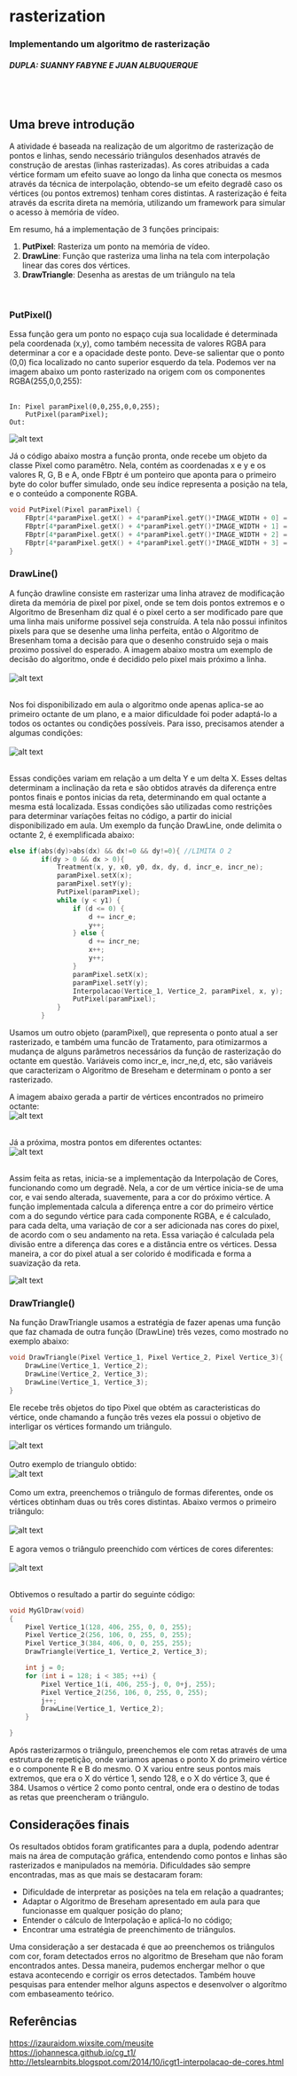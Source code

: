 # rasterization

### Implementando um algoritmo de rasterização
##### DUPLA: SUANNY FABYNE E JUAN ALBUQUERQUE

<br><br>



## Uma breve introdução
 
  <p>A atividade é baseada na realização de um algoritmo de rasterização de pontos e linhas, sendo necessário triângulos desenhados através de construção de arestas (linhas rasterizadas). As cores atribuidas a cada vértice formam um efeito suave ao longo da linha que conecta os mesmos através da técnica de interpolação, obtendo-se um efeito degradê caso os vértices (ou pontos extremos) tenham cores distintas. A rasterização é feita através da escrita direta na memória, utilizando um framework para simular o acesso à memória de vídeo.</p>
  
Em resumo, há a implementação de 3 funções principais:

<ol>
  <li><b>PutPixel</b>: Rasteriza um ponto na memória de vídeo.</li>
  <li><b>DrawLine</b>: Função que rasteriza uma linha na tela com interpolação linear das cores dos vértices.</li>
  <li><b>DrawTriangle</b>: Desenha as arestas de um triângulo na tela</li>
</ol>

<br>

### PutPixel()

Essa função gera um ponto no espaço cuja sua localidade é determinada pela coordenada (x,y), como também necessita de valores RGBA para determinar a cor e a opacidade deste ponto. Deve-se salientar que o ponto (0,0) fica localizado no canto superior esquerdo da tela. Podemos ver na imagem abaixo um ponto rasterizado na origem com os componentes RGBA(255,0,0,255):
<br><br>

``` 
In: Pixel paramPixel(0,0,255,0,0,255);
    PutPixel(paramPixel);
Out:   
```
![alt text](https://github.com/suannyfabyne/rasterization/blob/master/prints/putpixel.png)


Já o código abaixo mostra a função pronta, onde recebe um objeto da classe Pixel como paramêtro. Nela, contém as coordenadas x e y e os valores R, G, B e A, onde FBptr é um ponteiro que aponta para o primeiro byte do color buffer simulado, onde seu índice representa a posição na tela, e o conteúdo a componente RGBA.


 
 
```c
void PutPixel(Pixel paramPixel) {
    FBptr[4*paramPixel.getX() + 4*paramPixel.getY()*IMAGE_WIDTH + 0] = paramPixel.getR(); 
    FBptr[4*paramPixel.getX() + 4*paramPixel.getY()*IMAGE_WIDTH + 1] = paramPixel.getG(); 
    FBptr[4*paramPixel.getX() + 4*paramPixel.getY()*IMAGE_WIDTH + 2] = paramPixel.getB(); 
    FBptr[4*paramPixel.getX() + 4*paramPixel.getY()*IMAGE_WIDTH + 3] = paramPixel.getA(); 
}
```

### DrawLine()

A função drawline consiste em rasterizar uma linha atravez de modificação direta da memória de pixel por pixel, onde se tem dois pontos extremos e o Algoritmo de Bresenham diz qual é o pixel certo a ser modificado pare que uma linha mais uniforme possivel seja construída. A tela não possui infinitos pixels para que se desenhe uma linha perfeita, então o Algoritmo de Bresenham toma a decisão para que o desenho construido seja o mais proximo possivel do esperado. A imagem abaixo mostra um exemplo de decisão do algoritmo, onde é decidido pelo pixel mais próximo a linha. 
<br><br>
![alt text](https://3.bp.blogspot.com/-mvcFsWyhnmc/V6pFAr3QdzI/AAAAAAAAAI0/aWCEe16ugu4xkyTJ76QuamhiYUeFDLkzwCLcB/s1600/aula2.png)
<br><br>

Nos foi disponibilizado em aula o algoritmo onde apenas aplica-se ao primeiro octante de um plano, e a maior dificuldade foi poder adaptá-lo a todos os octantes ou condições possíveis. Para isso, precisamos atender a algumas condições:
</br><br>
![alt text](https://3.bp.blogspot.com/-Pclf4WPES_Y/V6dTCQR1OGI/AAAAAAAAACM/U_Bwy1Ov0FUGcIDSY4eqi7S-piw-5F_5wCLcB/s640/octantesreal.gif)
<br><br>

Essas condições variam em relação a um delta Y e um delta X. Esses deltas determinam a inclinação da reta e são obtidos através da diferença entre pontos finais e pontos inicias da reta, determinando em qual octante a mesma está localizada. Essas condições são utilizadas como restrições para determinar varíações feitas no código, a partir do inicial disponibilizado em aula. Um exemplo da função DrawLine, onde delimita o octante 2, é exemplificada abaixo:

```c
else if(abs(dy)>abs(dx) && dx!=0 && dy!=0){ //LIMITA O 2
		if(dy > 0 && dx > 0){
			Treatment(x, y, x0, y0, dx, dy, d, incr_e, incr_ne);
			paramPixel.setX(x);
			paramPixel.setY(y);
			PutPixel(paramPixel);
			while (y < y1) {
				if (d <= 0) {
					d += incr_e;
					y++;
				} else {
					d += incr_ne;
					x++;
					y++;
				}
				paramPixel.setX(x);
				paramPixel.setY(y);
				Interpolacao(Vertice_1, Vertice_2, paramPixel, x, y);
				PutPixel(paramPixel);
			}
		} 
```

Usamos um outro objeto (paramPixel), que representa o ponto atual a ser rasterizado, e também uma funcão de Tratamento, para otimizarmos a mudança de alguns parâmetros necessários da função de rasterização do octante em questão. Variáveis como incr_e, incr_ne,d, etc, são variáveis que caracterizam o Algoritmo de Breseham e determinam o ponto a ser rasterizado.

A imagem abaixo gerada a partir de vértices encontrados no primeiro octante:
<br>
![alt text](https://github.com/suannyfabyne/rasterization/blob/master/prints/linha1.png)
<br><br>

Já a próxima, mostra pontos em diferentes octantes:
<br>
![alt text](https://github.com/suannyfabyne/rasterization/blob/master/prints/octantes.png)
<br><br>

Assim feita as retas, inicia-se a implementação da Interpolação de Cores, funcionando como um degradê. Nela, a cor de um vértice inicia-se de uma cor, e vai sendo alterada, suavemente, para a cor do próximo vértice. A função implementada calcula a diferença entre a cor do primeiro vértice com a do segundo vértice para cada componente RGBA, e é calculado, para cada delta, uma variação de cor a ser adicionada nas cores do pixel, de acordo com o seu andamento na reta. Essa variação é calculada pela divisão entre a diferença das cores e a distância entre os vértices. Dessa maneira, a cor do pixel atual a ser colorido é modificada e forma a suavização da reta.

![alt text](https://github.com/suannyfabyne/rasterization/blob/master/prints/ultima.png)
<br>

### DrawTriangle()

Na função DrawTriangle usamos a estratégia de fazer apenas uma função que faz chamada de outra função (DrawLine) três vezes, como mostrado no exemplo abaixo:

```c
void DrawTriangle(Pixel Vertice_1, Pixel Vertice_2, Pixel Vertice_3){
	DrawLine(Vertice_1, Vertice_2);
	DrawLine(Vertice_2, Vertice_3);
	DrawLine(Vertice_1, Vertice_3);
}
```

Ele recebe três objetos do tipo Pixel que obtém as caracteristicas do vértice, onde chamando a função três vezes ela possui o objetivo de interligar os vértices formando um triângulo.
<br><br>
![alt text](https://github.com/suannyfabyne/rasterization/blob/master/prints/trianguloperfeito.png)
<br><br>
Outro exemplo de triangulo obtido:
<br>
![alt text](https://github.com/suannyfabyne/rasterization/blob/master/prints/triangulo2.png)
<br><br>
Como um extra, preenchemos o triângulo de formas diferentes, onde os vértices obtinham duas ou três cores distintas. Abaixo vermos o primeiro triângulo:
<br><br>
![alt text](https://github.com/suannyfabyne/rasterization/blob/master/prints/bicolor.png)
<br><br>
E agora vemos o triângulo preenchido com vértices de cores diferentes:
<br><br>
![alt text](https://github.com/suannyfabyne/rasterization/blob/master/prints/tricolor.png)
<br><br>

Obtivemos o resultado a partir do seguinte código: 

```c
void MyGlDraw(void)
{
	Pixel Vertice_1(128, 406, 255, 0, 0, 255);
	Pixel Vertice_2(256, 106, 0, 255, 0, 255);
	Pixel Vertice_3(384, 406, 0, 0, 255, 255);
	DrawTriangle(Vertice_1, Vertice_2, Vertice_3);

	int j = 0;
	for (int i = 128; i < 385; ++i) {
		Pixel Vertice_1(i, 406, 255-j, 0, 0+j, 255);
	 	Pixel Vertice_2(256, 106, 0, 255, 0, 255);
	 	j++;
		DrawLine(Vertice_1, Vertice_2);
	}

}
```
Após rasterizarmos o triângulo, preenchemos ele com retas através de uma estrutura de repetição, onde variamos apenas o ponto X do primeiro vértice e o componente R e B do mesmo. O X variou entre seus pontos mais extremos, que era o X do vértice 1, sendo 128, e o X do vértice 3, que é 384. Usamos o vértice 2 como ponto central, onde era o destino de todas as retas que preencheram o triângulo.

## Considerações finais

Os resultados obtidos foram gratificantes para a dupla, podendo adentrar mais na área de computação gráfica, entendendo como pontos e linhas são rasterizados e manipulados na memória. Dificuldades são sempre encontradas, mas as que mais se destacaram foram:
<ul>
	<li> Dificuldade de interpretar as posições na tela em relação a quadrantes;
	<li> Adaptar o Algoritmo de Breseham apresentado em aula para que funcionasse em qualquer posição do plano;
	<li> Entender o cálculo de Interpolação e aplicá-lo no código;
	<li> Encontrar uma estratégia de preenchimento de triângulos.
</ul>	
Uma consideração a ser destacada é que ao preenchemos os triângulos com cor, foram detectados erros no algoritmo de Breseham que não foram encontrados antes. Dessa maneira, pudemos enchergar melhor o que estava acontecendo e corrigir os erros detectados. 
Também houve pesquisas para entender melhor alguns aspectos e desenvolver o algorítmo com embaseamento teórico.

## Referências

https://izauraidom.wixsite.com/meusite <br>
https://johannesca.github.io/cg_t1/ <br>
http://letslearnbits.blogspot.com/2014/10/icgt1-interpolacao-de-cores.html
